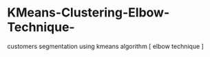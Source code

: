 # KMeans-Clustering-Elbow-Technique-
customers segmentation using kmeans algorithm [ elbow technique ]
